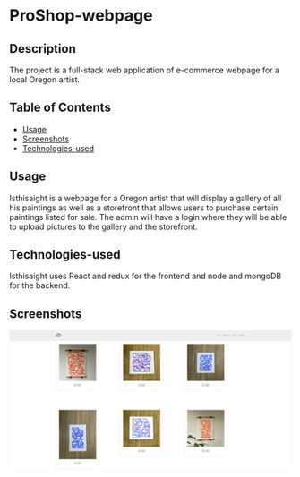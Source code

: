 # ProShop-webpage

## Description
The project is a full-stack web application of e-commerce webpage for a local Oregon artist.
## Table of Contents
* [Usage](#usage)
* [Screenshots](#screenshots)
* [Technologies-used](#technologies-used)

## Usage
Isthisaight is a webpage for a Oregon artist that will display a gallery of all his paintings as well as a storefront that allows users to purchase certain paintings listed for sale. The admin will have a login where they will be able to upload pictures to the gallery and the storefront.

## Technologies-used
Isthisaight uses React and redux for the frontend and node and mongoDB for the backend.

## Screenshots
![Homepage](frontend/public/images/mikeHomePage.png)

